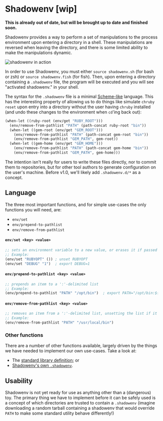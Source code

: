 # Shadowenv [wip]

**This is already out of date, but will be brought up to date and finished soon.**

Shadowenv provides a way to perform a set of manipulations to the process environment upon entering
a directory in a shell. These manipulations are reversed when leaving the directory, and there is
some limited ability to make the manipulations dynamic.

![shadowenv in action](https://burkelibbey.s3.amazonaws.com/shadowenv.gif)

In order to use Shadowenv, you must either `source shadowenv.sh` (for bash or zsh) or `source
shadowenv.fish` (for fish). Then, upon entering a directory containing a `.shadowenv` file, the
program will be executed and you will see "activated shadowenv." in your shell.

The syntax for the `.shadowenv` file is a minimal
[Scheme-like](https://en.wikipedia.org/wiki/Scheme_(programming_language)) language. This has
the interesting property of allowing us to do things like simulate `chruby reset` upon entry into
a directory without the user having `chruby` installed (and undo these changes to the environment
when `cd`'ing back out):

```scheme
(when-let ((ruby-root (env/get "RUBY_ROOT")))
  (env/remove-from-pathlist "PATH" (path-concat ruby-root "bin"))
  (when-let ((gem-root (env/get "GEM_ROOT")))
    (env/remove-from-pathlist "PATH" (path-concat gem-root "bin"))
    (env/remove-from-pathlist "GEM_PATH", gem-root))
  (when-let ((gem-home (env/get "GEM_HOME")))
    (env/remove-from-pathlist "PATH" (path-concat gem-home "bin"))
    (env/remove-from-pathlist "GEM_PATH", gem-home)))
```

The intention isn't really for users to write these files directly, nor to commit them to
repositories, but for other tool authors to generate configuration on the user's machine. Before
v1.0, we'll likely add `.shadowenv.d/*` as a concept.

## Language

The three most important functions, and for simple use-cases the only functions you will need, are:

* `env/set`
* `env/prepend-to-pathlist`
* `env/remove-from-pathlist`

#### `env/set <key> <value>`

```scheme
;; sets an environment variable to a new value, or erases it if passed `()`.
;; Example:
(env/set "RUBYOPT" ()) ; unset RUBYOPT
(env/set "DEBUG" "1")  ; export DEBUG=1
```

#### `env/prepend-to-pathlist <key> <value>`

```scheme
;; prepends an item to a ':'-delimited list
;; Example:
(env/prepend-to-pathlist "PATH" "/opt/bin")  ; export PATH="/opt/bin:${PATH}"
```

#### `env/remove-from-pathlist <key> <value>`

```scheme
;; removes an item from a ':'-delimited list, unsetting the list if it's the last item.
;; Example:
(env/remove-from-pathlist "PATH" "/usr/local/bin")
```

### Other functions

There are a number of other functions available, largely driven by the things we have needed to
implement our own use-cases. Take a look at:

* The [standard library
  definition](https://github.com/Shopify/shadowenv/blob/master/lib/shadowenv/lang/lib.rb); or
* [Shadowenv's own `.shadowenv`](https://github.com/Shopify/shadowenv/blob/master/.shadowenv).

## Usability

Shadowenv is not yet ready for use as anything other than a (dangerous) toy. The primary thing we
have to implement before it can be safely used is a concept of which directories are trusted to
contain a `.shadowenv` (imagine downloading a random tarball containing a shadowenv that would
override `PATH` to make some standard utility behave differently!)
